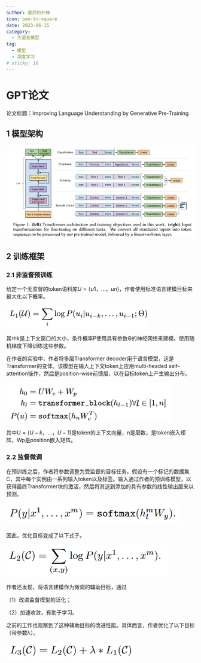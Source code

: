 ```yaml
---
author: 最后的开神
icon: pen-to-square
date: 2023-06-15
category:
  - 大语言模型
tag:
  - 模型
  - 深度学习
# sticky: 10
---
```


# GPT论文
论文标题：Improving Language Understanding by Generative Pre-Training
<!-- more -->

## 1 模型架构

![图1-1 GPT架构图](/assets/images/posts/2023-6/gpt_1.png)

## 2 训练框架
### 2.1 非监督预训练
给定一个无监督的token语料库$U=\{u1，…，un\}$，作者使用标准语言建模目标来最大化以下概率。

![公式](/assets/images/posts/2023-6/gpt_2.png)

其中k是上下文窗口的大小，条件概率P使用具有参数Θ的神经网络来建模。使用随机梯度下降训练这些参数。

在作者的实验中，作者将多层Transformer decoder用于语言模型，这是Transformer的变体。该模型在输入上下文token上应用multi-headed self-attention操作，然后是position-wise前馈层，以在目标token上产生输出分布。

![公式](/assets/images/posts/2023-6/gpt_3.png)

其中$U=(U−k，…，U−1)$是token的上下文向量，n是层数，是token嵌入矩阵，Wp是position嵌入矩阵。

### 2.2 监督微调
在预训练之后，作者将参数调整为受监督的目标任务。假设有一个标记的数据集C，其中每个实例由一系列输入token以及标签。输入通过作者的预训练模型，以获得最终Transformer块的激活，然后将其送到添加的具有参数的线性输出层来以预测。

![公式](/assets/images/posts/2023-6/gpt_4.png)

因此，优化目标变成了以下式子。

![公式](/assets/images/posts/2023-6/gpt_5.png)

作者还发现，将语言建模作为微调的辅助目标，通过

（1）改进监督模型的泛化；

（2）加速收敛，有助于学习。

之前的工作也观察到了这种辅助目标的改进性能。具体而言，作者优化了以下目标（带参数λ）。

![公式](/assets/images/posts/2023-6/gpt_6.png)
